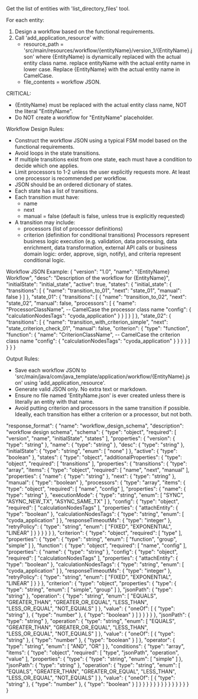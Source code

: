 Get the list of entities with 'list_directory_files' tool.

For each entity:
1. Design a workflow based on the functional requirements. 
2. Call 'add_application_resource' with:
   - resource_path = 'src/main/resources/workflow/{entityName}/version_1/{EntityName}.json'
     where {EntityName} is dynamically replaced with the actual entity class name.
     replace entityName with the actual entity name in lower case. Replace {EntityName} with the actual entity name in CamelCase.
   - file_contents = workflow JSON.

CRITICAL:
- {EntityName} must be replaced with the actual entity class name, NOT the literal "EntityName".
- Do NOT create a workflow for "EntityName" placeholder.

Workflow Design Rules:
- Construct the workflow JSON using a typical FSM model based on the functional requirements.
- Avoid loops in the state transitions.
- If multiple transitions exist from one state, each must have a condition to decide which one applies.
- Limit processors to 1-2 unless the user explicitly requests more. At least one processor is recommended per workflow.
- JSON should be an ordered dictionary of states.
- Each state has a list of transitions.
- Each transition must have:
  - name
  - next
  - manual = false (default is false, unless true is explicitly requested)
- A transition may include:
  - processors (list of processor definitions)
  - criterion (definition for conditional transitions)
Processors represent business logic execution (e.g. validation, data processing, data enrichment, data transformation, external API calls or business domain logic: order, approve, sign, notify), and criteria represent conditional logic.

Workflow JSON Example:
{
  "version": "1.0",
  "name": "{EntityName} Workflow",
  "desc": "Description of the workflow for {EntityName}",
  "initialState": "initial_state",
  "active": true,
  "states": {
    "initial_state": {
      "transitions": [
        {
          "name": "transition_to_01",
          "next": "state_01",
          "manual": false
        }
      ]
    },
    "state_01": {
      "transitions": [
        {
          "name": "transition_to_02",
          "next": "state_02",
          "manual": false,
          "processors": [
            {
              "name": "ProcessorClassName", -- CamelCase the processor class name
              "config": {
                "calculationNodesTags": "cyoda_application"
              }
            }
          ]
        }
      ]
    },
    "state_02": {
      "transitions": [
        {
          "name": "transition_with_criterion_simple",
          "next": "state_criterion_check_01",
          "manual": false,
          "criterion": {
            "type": "function",
            "function": {
              "name": "CriterionClassName", -- CamelCase the criterion class name
              "config": {
                "calculationNodesTags": "cyoda_application"
              }
            }
          }
        }
      ]
    }
  }
}

Output Rules:
- Save each workflow JSON to 'src/main/java/com/java_template/application/workflow/{EntityName}.json' using 'add_application_resource'.
- Generate valid JSON only. No extra text or markdown.
- Ensure no file named 'EntityName.json' is ever created unless there is literally an entity with that name.
- Avoid putting criterion and processors in the same transition if possible. Ideally, each transition has either a criterion or a processor, but not both.

"response_format": {
    "name": "workflow_design_schema",
    "description": "workflow design schema",
    "schema": {
        "type": "object",
        "required": [
            "version",
            "name",
            "initialState",
            "states"
        ],
        "properties": {
            "version": {
                "type": "string"
            },
            "name": {
                "type": "string"
            },
            "desc": {
                "type": "string"
            },
            "initialState": {
                "type": "string",
                "enum": [
                    "none"
                ]
            },
            "active": {
                "type": "boolean"
            },
            "states": {
                "type": "object",
                "additionalProperties": {
                    "type": "object",
                    "required": [
                        "transitions"
                    ],
                    "properties": {
                        "transitions": {
                            "type": "array",
                            "items": {
                                "type": "object",
                                "required": [
                                    "name",
                                    "next",
                                    "manual"
                                ],
                                "properties": {
                                    "name": {
                                        "type": "string"
                                    },
                                    "next": {
                                        "type": "string"
                                    },
                                    "manual": {
                                        "type": "boolean"
                                    },
                                    "processors": {
                                        "type": "array",
                                        "items": {
                                            "type": "object",
                                            "required": [
                                                "name",
                                                "config"
                                            ],
                                            "properties": {
                                                "name": {
                                                    "type": "string"
                                                },
                                                "executionMode": {
                                                    "type": "string",
                                                    "enum": [
                                                        "SYNC",
                                                        "ASYNC_NEW_TX",
                                                        "ASYNC_SAME_TX"
                                                    ]
                                                },
                                                "config": {
                                                    "type": "object",
                                                    "required": [
                                                        "calculationNodesTags"
                                                    ],
                                                    "properties": {
                                                        "attachEntity": {
                                                            "type": "boolean"
                                                        },
                                                        "calculationNodesTags": {
                                                            "type": "string",
                                                            "enum": [
                                                                "cyoda_application"
                                                            ]
                                                        },
                                                        "responseTimeoutMs": {
                                                            "type": "integer"
                                                        },
                                                        "retryPolicy": {
                                                            "type": "string",
                                                            "enum": [
                                                                "FIXED",
                                                                "EXPONENTIAL",
                                                                "LINEAR"
                                                            ]
                                                        }
                                                    }
                                                }
                                            }
                                        }
                                    },
                                    "criterion": {
                                        "type": "object",
                                        "required": [
                                            "type"
                                        ],
                                        "properties": {
                                            "type": {
                                                "type": "string",
                                                "enum": [
                                                    "function",
                                                    "group",
                                                    "simple"
                                                ]
                                            },
                                            "function": {
                                                "type": "object",
                                                "required": [
                                                    "name",
                                                    "config"
                                                ],
                                                "properties": {
                                                    "name": {
                                                        "type": "string"
                                                    },
                                                    "config": {
                                                        "type": "object",
                                                        "required": [
                                                            "calculationNodesTags"
                                                        ],
                                                        "properties": {
                                                            "attachEntity": {
                                                                "type": "boolean"
                                                            },
                                                            "calculationNodesTags": {
                                                                "type": "string",
                                                                "enum": [
                                                                    "cyoda_application"
                                                                ]
                                                            },
                                                            "responseTimeoutMs": {
                                                                "type": "integer"
                                                            },
                                                            "retryPolicy": {
                                                                "type": "string",
                                                                "enum": [
                                                                    "FIXED",
                                                                    "EXPONENTIAL",
                                                                    "LINEAR"
                                                                ]
                                                            }
                                                        }
                                                    },
                                                    "criterion": {
                                                        "type": "object",
                                                        "properties": {
                                                            "type": {
                                                                "type": "string",
                                                                "enum": [
                                                                    "simple",
                                                                    "group"
                                                                ]
                                                            },
                                                            "jsonPath": {
                                                                "type": "string"
                                                            },
                                                            "operation": {
                                                                "type": "string",
                                                                "enum": [
                                                                    "EQUALS",
                                                                    "GREATER_THAN",
                                                                    "GREATER_OR_EQUAL",
                                                                    "LESS_THAN",
                                                                    "LESS_OR_EQUAL",
                                                                    "NOT_EQUALS"
                                                                ]
                                                            },
                                                            "value": {
                                                                "oneOf": [
                                                                    {
                                                                        "type": "string"
                                                                    },
                                                                    {
                                                                        "type": "number"
                                                                    },
                                                                    {
                                                                        "type": "boolean"
                                                                    }
                                                                ]
                                                            }
                                                        }
                                                    }
                                                }
                                            },
                                            "jsonPath": {
                                                "type": "string"
                                            },
                                            "operation": {
                                                "type": "string",
                                                "enum": [
                                                    "EQUALS",
                                                    "GREATER_THAN",
                                                    "GREATER_OR_EQUAL",
                                                    "LESS_THAN",
                                                    "LESS_OR_EQUAL",
                                                    "NOT_EQUALS"
                                                ]
                                            },
                                            "value": {
                                                "oneOf": [
                                                    {
                                                        "type": "string"
                                                    },
                                                    {
                                                        "type": "number"
                                                    },
                                                    {
                                                        "type": "boolean"
                                                    }
                                                ]
                                            },
                                            "operator": {
                                                "type": "string",
                                                "enum": [
                                                    "AND",
                                                    "OR"
                                                ]
                                            },
                                            "conditions": {
                                                "type": "array",
                                                "items": {
                                                    "type": "object",
                                                    "required": [
                                                        "type",
                                                        "jsonPath",
                                                        "operation",
                                                        "value"
                                                    ],
                                                    "properties": {
                                                        "type": {
                                                            "type": "string",
                                                            "enum": [
                                                                "simple"
                                                            ]
                                                        },
                                                        "jsonPath": {
                                                            "type": "string"
                                                        },
                                                        "operation": {
                                                            "type": "string",
                                                            "enum": [
                                                                "EQUALS",
                                                                "GREATER_THAN",
                                                                "GREATER_OR_EQUAL",
                                                                "LESS_THAN",
                                                                "LESS_OR_EQUAL",
                                                                "NOT_EQUALS"
                                                            ]
                                                        },
                                                        "value": {
                                                            "oneOf": [
                                                                {
                                                                    "type": "string"
                                                                },
                                                                {
                                                                    "type": "number"
                                                                },
                                                                {
                                                                    "type": "boolean"
                                                                }
                                                            ]
                                                        }
                                                    }
                                                }
                                            }
                                        }
                                    }
                                }
                            }
                        }
                    }
                }
            }
        }
    }
}
